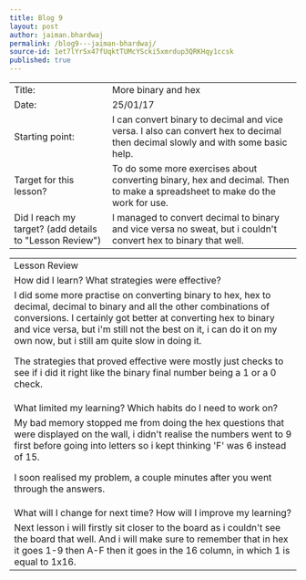 ```yaml
---
title: Blog 9
layout: post
author: jaiman.bhardwaj
permalink: /blog9---jaiman-bhardwaj/
source-id: 1et7lYrSx47fUqktTUMcYScki5xmrdup3QRKHqy1ccsk
published: true
---
```

<table>
  <tr>
    <td>Title:</td>
    <td>More binary and hex</td>
  </tr>
  <tr>
    <td>Date:</td>
    <td>25/01/17</td>
  </tr>
  <tr>
    <td>Starting point:</td>
    <td>I can convert binary to decimal and vice versa. I also can convert hex to decimal then decimal slowly and with some basic help.</td>
  </tr>
  <tr>
    <td>Target for this lesson?</td>
    <td>To do some more exercises about converting binary, hex and decimal. Then to make a spreadsheet to make do the work for use.</td>
  </tr>
  <tr>
    <td>Did I reach my target? 
(add details to "Lesson Review")</td>
    <td>I managed to convert decimal to binary and vice versa no sweat, but i couldn't convert hex to binary that well.</td>
  </tr>
</table>


<table>
  <tr>
    <td>Lesson Review</td>
  </tr>
  <tr>
    <td>How did I learn? What strategies were effective? </td>
  </tr>
  <tr>
    <td>I did some more practise on converting binary to hex, hex to decimal, decimal to binary and all the other combinations of conversions. I certainly got better at converting hex to binary and vice versa, but i'm still not the best on it, i can do it on my own now, but i still am quite slow in doing it.

The strategies that proved effective were mostly just checks to see if i did it right like the binary final number being a 1 or a 0 check.</td>
  </tr>
  <tr>
    <td>What limited my learning? Which habits do I need to work on? </td>
  </tr>
  <tr>
    <td>My bad memory stopped me from doing the hex questions that were displayed on the wall, i didn't realise the numbers went to 9 first before going into letters so i kept thinking 'F' was 6 instead of 15.

I soon realised my problem, a couple minutes after you went through the answers.</td>
  </tr>
  <tr>
    <td>What will I change for next time? How will I improve my learning?</td>
  </tr>
  <tr>
    <td>Next lesson i will firstly sit closer to the board as i couldn't see the board that well. And i will make sure to remember that in hex it goes 1-9 then A-F then it goes in the 16 column, in which 1 is equal to 1x16.</td>
  </tr>
</table>


